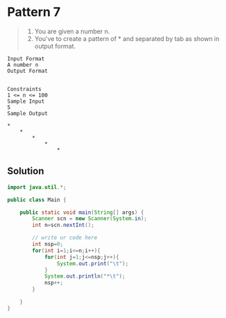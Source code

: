 # Pattern 7

> 1. You are given a number n.
> 2. You've to create a pattern of * and separated by tab as shown in output format.
```text
Input Format
A number n
Output Format


Constraints
1 <= n <= 100
Sample Input
5
Sample Output

*	
	*	
		*	
			*	
				*	
```
## Solution
```java
import java.util.*;

public class Main {

    public static void main(String[] args) {
        Scanner scn = new Scanner(System.in);
        int n=scn.nextInt();

        // write ur code here
        int nsp=0;
        for(int i=1;i<=n;i++){
            for(int j=1;j<=nsp;j++){
                System.out.print("\t");
            }
            System.out.println("*\t");
            nsp++;
        }

    }
}
```